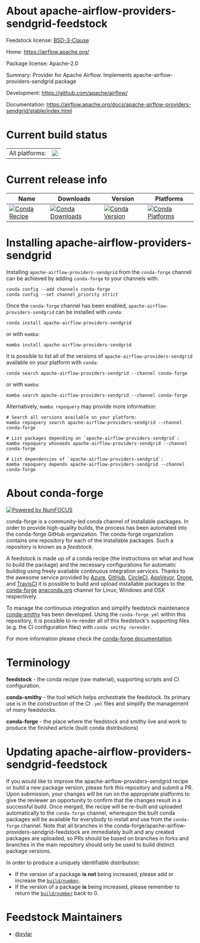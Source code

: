 About apache-airflow-providers-sendgrid-feedstock
=================================================

Feedstock license: [BSD-3-Clause](https://github.com/conda-forge/apache-airflow-providers-sendgrid-feedstock/blob/main/LICENSE.txt)

Home: https://airflow.apache.org/

Package license: Apache-2.0

Summary: Provider for Apache Airflow. Implements apache-airflow-providers-sendgrid package

Development: https://github.com/apache/airflow/

Documentation: https://airflow.apache.org/docs/apache-airflow-providers-sendgrid/stable/index.html

Current build status
====================


<table><tr><td>All platforms:</td>
    <td>
      <a href="https://dev.azure.com/conda-forge/feedstock-builds/_build/latest?definitionId=11952&branchName=main">
        <img src="https://dev.azure.com/conda-forge/feedstock-builds/_apis/build/status/apache-airflow-providers-sendgrid-feedstock?branchName=main">
      </a>
    </td>
  </tr>
</table>

Current release info
====================

| Name | Downloads | Version | Platforms |
| --- | --- | --- | --- |
| [![Conda Recipe](https://img.shields.io/badge/recipe-apache--airflow--providers--sendgrid-green.svg)](https://anaconda.org/conda-forge/apache-airflow-providers-sendgrid) | [![Conda Downloads](https://img.shields.io/conda/dn/conda-forge/apache-airflow-providers-sendgrid.svg)](https://anaconda.org/conda-forge/apache-airflow-providers-sendgrid) | [![Conda Version](https://img.shields.io/conda/vn/conda-forge/apache-airflow-providers-sendgrid.svg)](https://anaconda.org/conda-forge/apache-airflow-providers-sendgrid) | [![Conda Platforms](https://img.shields.io/conda/pn/conda-forge/apache-airflow-providers-sendgrid.svg)](https://anaconda.org/conda-forge/apache-airflow-providers-sendgrid) |

Installing apache-airflow-providers-sendgrid
============================================

Installing `apache-airflow-providers-sendgrid` from the `conda-forge` channel can be achieved by adding `conda-forge` to your channels with:

```
conda config --add channels conda-forge
conda config --set channel_priority strict
```

Once the `conda-forge` channel has been enabled, `apache-airflow-providers-sendgrid` can be installed with `conda`:

```
conda install apache-airflow-providers-sendgrid
```

or with `mamba`:

```
mamba install apache-airflow-providers-sendgrid
```

It is possible to list all of the versions of `apache-airflow-providers-sendgrid` available on your platform with `conda`:

```
conda search apache-airflow-providers-sendgrid --channel conda-forge
```

or with `mamba`:

```
mamba search apache-airflow-providers-sendgrid --channel conda-forge
```

Alternatively, `mamba repoquery` may provide more information:

```
# Search all versions available on your platform:
mamba repoquery search apache-airflow-providers-sendgrid --channel conda-forge

# List packages depending on `apache-airflow-providers-sendgrid`:
mamba repoquery whoneeds apache-airflow-providers-sendgrid --channel conda-forge

# List dependencies of `apache-airflow-providers-sendgrid`:
mamba repoquery depends apache-airflow-providers-sendgrid --channel conda-forge
```


About conda-forge
=================

[![Powered by
NumFOCUS](https://img.shields.io/badge/powered%20by-NumFOCUS-orange.svg?style=flat&colorA=E1523D&colorB=007D8A)](https://numfocus.org)

conda-forge is a community-led conda channel of installable packages.
In order to provide high-quality builds, the process has been automated into the
conda-forge GitHub organization. The conda-forge organization contains one repository
for each of the installable packages. Such a repository is known as a *feedstock*.

A feedstock is made up of a conda recipe (the instructions on what and how to build
the package) and the necessary configurations for automatic building using freely
available continuous integration services. Thanks to the awesome service provided by
[Azure](https://azure.microsoft.com/en-us/services/devops/), [GitHub](https://github.com/),
[CircleCI](https://circleci.com/), [AppVeyor](https://www.appveyor.com/),
[Drone](https://cloud.drone.io/welcome), and [TravisCI](https://travis-ci.com/)
it is possible to build and upload installable packages to the
[conda-forge](https://anaconda.org/conda-forge) [anaconda.org](https://anaconda.org/)
channel for Linux, Windows and OSX respectively.

To manage the continuous integration and simplify feedstock maintenance
[conda-smithy](https://github.com/conda-forge/conda-smithy) has been developed.
Using the ``conda-forge.yml`` within this repository, it is possible to re-render all of
this feedstock's supporting files (e.g. the CI configuration files) with ``conda smithy rerender``.

For more information please check the [conda-forge documentation](https://conda-forge.org/docs/).

Terminology
===========

**feedstock** - the conda recipe (raw material), supporting scripts and CI configuration.

**conda-smithy** - the tool which helps orchestrate the feedstock.
                   Its primary use is in the construction of the CI ``.yml`` files
                   and simplify the management of *many* feedstocks.

**conda-forge** - the place where the feedstock and smithy live and work to
                  produce the finished article (built conda distributions)


Updating apache-airflow-providers-sendgrid-feedstock
====================================================

If you would like to improve the apache-airflow-providers-sendgrid recipe or build a new
package version, please fork this repository and submit a PR. Upon submission,
your changes will be run on the appropriate platforms to give the reviewer an
opportunity to confirm that the changes result in a successful build. Once
merged, the recipe will be re-built and uploaded automatically to the
`conda-forge` channel, whereupon the built conda packages will be available for
everybody to install and use from the `conda-forge` channel.
Note that all branches in the conda-forge/apache-airflow-providers-sendgrid-feedstock are
immediately built and any created packages are uploaded, so PRs should be based
on branches in forks and branches in the main repository should only be used to
build distinct package versions.

In order to produce a uniquely identifiable distribution:
 * If the version of a package **is not** being increased, please add or increase
   the [``build/number``](https://docs.conda.io/projects/conda-build/en/latest/resources/define-metadata.html#build-number-and-string).
 * If the version of a package **is** being increased, please remember to return
   the [``build/number``](https://docs.conda.io/projects/conda-build/en/latest/resources/define-metadata.html#build-number-and-string)
   back to 0.

Feedstock Maintainers
=====================

* [@xylar](https://github.com/xylar/)

